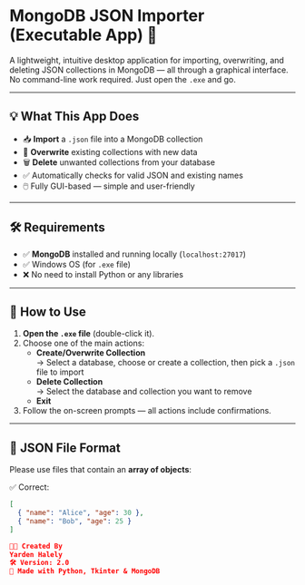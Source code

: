 # MongoDB JSON Importer (Executable App) 🧩

A lightweight, intuitive desktop application for importing, overwriting, and deleting JSON collections in MongoDB — all through a graphical interface.  
No command-line work required. Just open the `.exe` and go.

---

## 💡 What This App Does

- 📥 **Import** a `.json` file into a MongoDB collection  
- 🔁 **Overwrite** existing collections with new data  
- 🗑️ **Delete** unwanted collections from your database  
- ✅ Automatically checks for valid JSON and existing names  
- 🖱️ Fully GUI-based — simple and user-friendly  

---

## 🛠 Requirements

- ✅ **MongoDB** installed and running locally (`localhost:27017`)
- ✅ Windows OS (for `.exe` file)
- ❌ No need to install Python or any libraries

---

## 🚀 How to Use

1. **Open the `.exe` file** (double-click it).
2. Choose one of the main actions:
   - **Create/Overwrite Collection**  
     → Select a database, choose or create a collection, then pick a `.json` file to import
   - **Delete Collection**  
     → Select the database and collection you want to remove
   - **Exit**
3. Follow the on-screen prompts — all actions include confirmations.

---

## 📄 JSON File Format

Please use files that contain an **array of objects**:

✅ Correct:
```json
[
  { "name": "Alice", "age": 30 },
  { "name": "Bob", "age": 25 }
]

👨‍💻 Created By
Yarden Halely
🛠 Version: 2.0
📍 Made with Python, Tkinter & MongoDB
